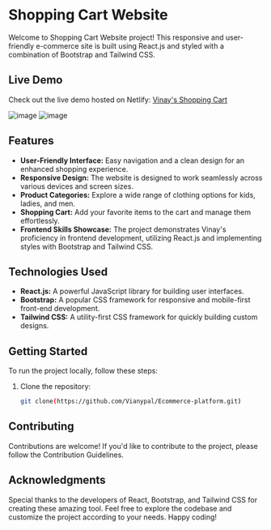 # Shopping Cart Website

Welcome to  Shopping Cart Website project! This responsive and user-friendly e-commerce site is built using React.js and styled with a combination of Bootstrap and Tailwind CSS.

## Live Demo
Check out the live demo hosted on Netlify: [Vinay's Shopping Cart](https://vinay-shopping-cart.netlify.app)


![image](https://github.com/Vianypal/shopping-cart-website/assets/89671983/35a51ce5-c4f2-4417-8d39-e5545dffed79)
![image](https://github.com/Vianypal/shopping-cart-website/assets/89671983/5c800e7d-6aa0-4128-b4e8-b11f5cbc7c52)



## Features

- **User-Friendly Interface:** Easy navigation and a clean design for an enhanced shopping experience.
- **Responsive Design:** The website is designed to work seamlessly across various devices and screen sizes.
- **Product Categories:** Explore a wide range of clothing options for kids, ladies, and men.
- **Shopping Cart:** Add your favorite items to the cart and manage them effortlessly.
- **Frontend Skills Showcase:** The project demonstrates Vinay's proficiency in frontend development, utilizing React.js and implementing styles with Bootstrap and Tailwind CSS.

## Technologies Used

- **React.js:** A powerful JavaScript library for building user interfaces.
- **Bootstrap:** A popular CSS framework for responsive and mobile-first front-end development.
- **Tailwind CSS:** A utility-first CSS framework for quickly building custom designs.

## Getting Started

To run the project locally, follow these steps:

1. Clone the repository:
   ```bash
   git clone(https://github.com/Vianypal/Ecommerce-platform.git)

  ## Contributing
Contributions are welcome! If you'd like to contribute to the project, please follow the Contribution Guidelines.


## Acknowledgments
Special thanks to the developers of React, Bootstrap, and Tailwind CSS for creating these amazing tool.
Feel free to explore the codebase and customize the project according to your needs. Happy coding!

